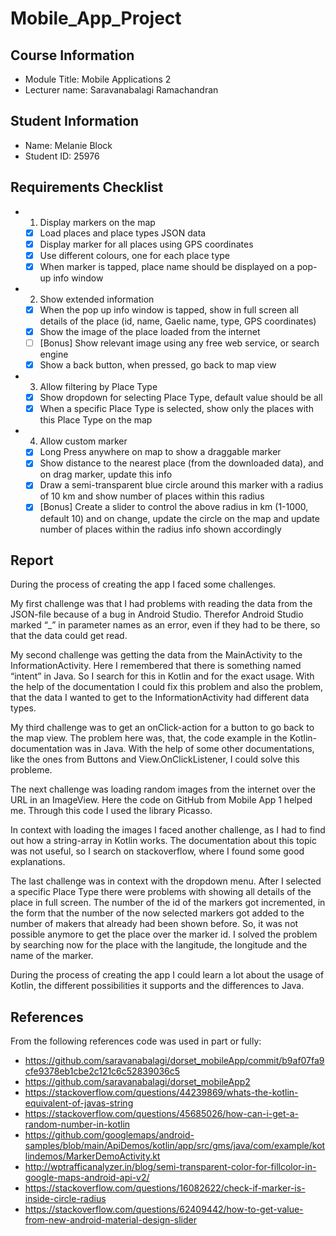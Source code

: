 # Mobile_App_Project

## Course Information
- Module Title: Mobile Applications 2
- Lecturer name: Saravanabalagi Ramachandran

## Student Information
- Name: Melanie Block
- Student ID: 25976

## Requirements Checklist
- 1. Display markers on the map
    - [x] Load places and place types JSON data
    - [x] Display marker for all places using GPS coordinates
    - [x] Use different colours, one for each place type
    - [x] When marker is tapped, place name should be displayed on a pop-up info window
- 2. Show extended information
    - [x] When the pop up info window is tapped, show in full screen all details of the place (id, name, Gaelic name, type, GPS coordinates)
    - [x] Show the image of the place loaded from the internet
    - [ ] [Bonus] Show relevant image using any free web service, or search engine
    - [x] Show a back button, when pressed, go back to map view
- 3. Allow filtering by Place Type 
    - [x] Show dropdown for selecting Place Type, default value should be all
    - [x] When a specific Place Type is selected, show only the places with this Place Type on the map
- 4. Allow custom marker
    - [x] Long Press anywhere on map to show a draggable marker
    - [x] Show distance to the nearest place (from the downloaded data), and on drag marker, update this info
    - [x] Draw a semi-transparent blue circle around this marker with a radius of 10 km and show number of places within this radius
    - [x] [Bonus] Create a slider to control the above radius in km (1-1000, default 10) and on change, update the circle on the map and update number of places within the radius info shown accordingly

## Report
During the process of creating the app I faced some challenges.  
  
My first challenge was that I had problems with reading the data from the JSON-file because of a bug in Android Studio. Therefor Android Studio marked “_” in parameter names as an error, even if they had to be there, so that the data could get read.  
  
My second challenge was getting the data from the MainActivity to the InformationActivity. Here I remembered that there is something named “intent” in Java. So I search for this in Kotlin and for the exact usage. With the help of the documentation I could fix this problem and also the problem, that the data I wanted to get to the InformationActivity had different data types.  
  
My third challenge was to get an onClick-action for a button to go back to the map view. The problem here was, that, the code example in the Kotlin-documentation was in Java. With the help of some other documentations, like the ones from Buttons and View.OnClickListener, I could solve this probleme.  
  
The next challenge was loading random images from the internet over the URL in an ImageView. Here the code on GitHub from Mobile App 1 helped me. Through this code I used the library Picasso.  
  
In context with loading the images I faced another challenge, as I had to find out how a string-array in Kotlin works. The documentation about this topic was not useful, so I search on stackoverflow, where I found some good explanations.  
  
The last challenge was in context with the dropdown menu. After I selected a specific Place Type there were problems with showing all details of the place in full screen. The number of the id of the markers got incremented, in the form that the number of the now selected markers got added to the number of makers that already had been shown before. So, it was not possible anymore to get the place over the marker id. I solved the problem by searching now for the place with the langitude, the longitude and the name of the marker.  
  
During the process of creating the app I could learn a lot about the usage of Kotlin, the different possibilities it supports and the differences to Java.


## References
From the following references code was used in part or fully:
- https://github.com/saravanabalagi/dorset_mobileApp/commit/b9af07fa9cfe9378eb1cbe2c121c6c52839036c5
- https://github.com/saravanabalagi/dorset_mobileApp2
- https://stackoverflow.com/questions/44239869/whats-the-kotlin-equivalent-of-javas-string
- https://stackoverflow.com/questions/45685026/how-can-i-get-a-random-number-in-kotlin
- https://github.com/googlemaps/android-samples/blob/main/ApiDemos/kotlin/app/src/gms/java/com/example/kotlindemos/MarkerDemoActivity.kt
- http://wptrafficanalyzer.in/blog/semi-transparent-color-for-fillcolor-in-google-maps-android-api-v2/
- https://stackoverflow.com/questions/16082622/check-if-marker-is-inside-circle-radius
- https://stackoverflow.com/questions/62409442/how-to-get-value-from-new-android-material-design-slider
